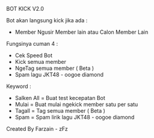 BOT KICK V2.0

Bot akan langsung kick jika ada :
- Member Ngusir Member lain atau Calon Member Lain

Fungsinya cuman 4 :
- Cek Speed Bot
- Kick semua member
- NgeTag semua member ( Beta )
- Spam lagu JKT48 - oogoe diamond

Keyword :
- Salken All = Buat test kecepatan Bot
- Mulai = Buat mulai ngekick member satu per satu
- Tagall = Tag semua member ( Beta )
- Spam = Spam lirik lagu JKT48 - oogoe diamond

Created By Farzain - zFz
